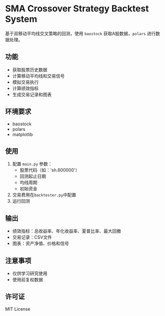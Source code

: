 # SMA Crossover Strategy Backtest System

基于双移动平均线交叉策略的回测，使用 `baostock` 获取A股数据，`polars` 进行数据处理。

## 功能

- 获取股票历史数据
- 计算移动平均线和交易信号
- 模拟交易执行
- 计算绩效指标
- 生成交易记录和图表

## 环境要求

- baostock
- polars
- matplotlib

## 使用

1. 配置 `main.py` 参数：
   - 股票代码（如：'sh.600000'）
   - 回测起止日期
   - 均线周期
   - 初始资金
2. 交易费用在`backtester.py`中配置
3. 运行回测

## 输出

- 绩效指标：总收益率、年化收益率、夏普比率、最大回撤
- 交易记录：CSV文件
- 图表：资产净值、价格和信号

## 注意事项

- 仅供学习研究使用
- 使用前复权数据

## 许可证

MIT License
